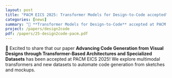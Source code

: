 ```yaml
---
layout: post
title: "PACM EICS 2025: Transformer Models for Design-to-Code accepted"
categories: [news]
summary: "🧠 **Transformer Models for Design-to-Code** accepted at PACM EICS 2025."
project: /papers/design2code
pdf: /papers/25-design2code-pacm.pdf
---
```


🧠 Excited to share that our paper **Advancing Code Generation from Visual Designs through Transformer-Based Architectures and Specialized Datasets** has been accepted at PACM EICS 2025! We explore multimodal transformers and new datasets to automate code generation from sketches and mockups.



